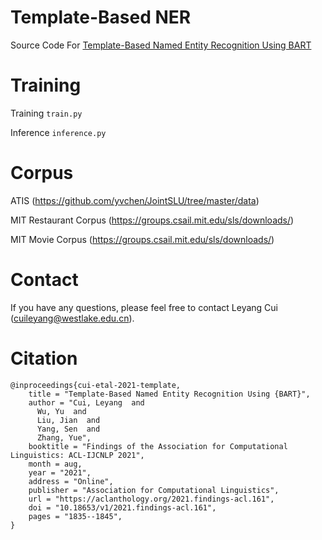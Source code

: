 # Template-Based NER
Source Code For
 [Template-Based Named Entity Recognition Using BART](https://aclanthology.org/2021.findings-acl.161.pdf)

# Training

Training ```train.py```

Inference ```inference.py```

# Corpus

ATIS (https://github.com/yvchen/JointSLU/tree/master/data)

MIT Restaurant Corpus (https://groups.csail.mit.edu/sls/downloads/) 

MIT Movie Corpus (https://groups.csail.mit.edu/sls/downloads/)

# Contact

If you have any questions, please feel free to contact Leyang Cui
(<cuileyang@westlake.edu.cn>).

# Citation

```
@inproceedings{cui-etal-2021-template,
    title = "Template-Based Named Entity Recognition Using {BART}",
    author = "Cui, Leyang  and
      Wu, Yu  and
      Liu, Jian  and
      Yang, Sen  and
      Zhang, Yue",
    booktitle = "Findings of the Association for Computational Linguistics: ACL-IJCNLP 2021",
    month = aug,
    year = "2021",
    address = "Online",
    publisher = "Association for Computational Linguistics",
    url = "https://aclanthology.org/2021.findings-acl.161",
    doi = "10.18653/v1/2021.findings-acl.161",
    pages = "1835--1845",
}
```
